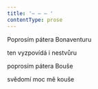 ```yaml
---
title: '– – – '
contentType: prose
---
```


Poprosím pátera Bonaventuru

ten vyzpovídá i nestvůru

poprosím pátera Bouše

svědomí moc mě kouše
